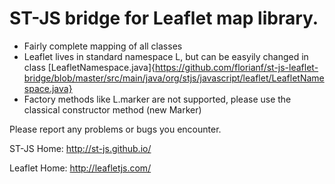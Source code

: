 ST-JS bridge for Leaflet map library.
=====================================

+ Fairly complete mapping of all classes
+ Leaflet lives in standard namespace L, but can be easyily changed in class [LeafletNamespace.java]{https://github.com/florianf/st-js-leaflet-bridge/blob/master/src/main/java/org/stjs/javascript/leaflet/LeafletNamespace.java}
+ Factory methods like L.marker are not supported, please use the classical constructor method (new Marker)

Please report any problems or bugs you encounter.

ST-JS Home:
http://st-js.github.io/

Leaflet Home:
http://leafletjs.com/